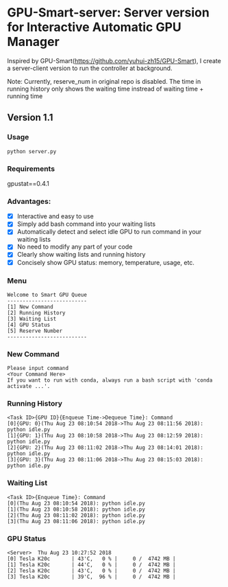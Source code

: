 # GPU-Smart-server: Server version for Interactive Automatic GPU Manager
Inspired by GPU-Smart(https://github.com/yuhui-zh15/GPU-Smart), I create a server-client version to run the controller at background.   

Note: Currently, reserve_num in original repo is disabled. The time in running history only shows the waiting time instread of waiting time + running time 
## Version 1.1

### Usage

`python server.py`

### Requirements

gpustat==0.4.1

### Advantages:

- [x] Interactive and easy to use
- [x] Simply add bash command into your waiting lists
- [x] Automatically detect and select idle GPU to run command in your waiting lists
- [x] No need to modify any part of your code
- [x] Clearly show waiting lists and running history
- [x] Concisely show GPU status: memory, temperature, usage, etc.

### Menu
```
Welcome to Smart GPU Queue
--------------------------
[1] New Command
[2] Running History
[3] Waiting List
[4] GPU Status
[5] Reserve Number
--------------------------
```

### New Command
```
Please input command
<Your Command Here>
If you want to run with conda, always run a bash script with 'conda activate ...'.
```

### Running History
```
<Task ID>{GPU ID}{Enqueue Time->Dequeue Time}: Command
[0]{GPU: 0}(Thu Aug 23 08:10:54 2018->Thu Aug 23 08:11:56 2018): python idle.py
[1]{GPU: 1}(Thu Aug 23 08:10:58 2018->Thu Aug 23 08:12:59 2018): python idle.py
[2]{GPU: 2}(Thu Aug 23 08:11:02 2018->Thu Aug 23 08:14:01 2018): python idle.py
[3]{GPU: 3}(Thu Aug 23 08:11:06 2018->Thu Aug 23 08:15:03 2018): python idle.py
```

### Waiting List
```
<Task ID>{Enqueue Time}: Command
[0](Thu Aug 23 08:10:54 2018): python idle.py
[1](Thu Aug 23 08:10:58 2018): python idle.py
[2](Thu Aug 23 08:11:02 2018): python idle.py
[3](Thu Aug 23 08:11:06 2018): python idle.py
```

### GPU Status
```
<Server>  Thu Aug 23 10:27:52 2018
[0] Tesla K20c       | 43'C,   0 % |     0 /  4742 MB |
[1] Tesla K20c       | 44'C,   0 % |     0 /  4742 MB |
[2] Tesla K20c       | 43'C,   0 % |     0 /  4742 MB |
[3] Tesla K20c       | 39'C,  96 % |     0 /  4742 MB |
```

